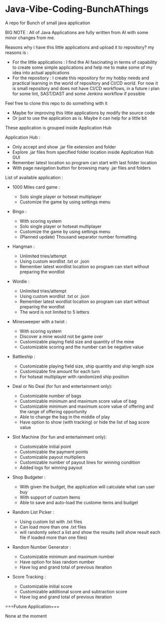 # Java-Vibe-Coding-BunchAThings
A repo for Bunch of small java application

BIG NOTE : All of Java Applications are fully written from AI with some minor changes from me.

Reasons why i have this little applications and upload it to repository?
my reasons is : 
 - For the little applications : I find the AI fascinating in terms of capability to create some simple applications and help me to make some of my idea into actual applications
 - For the repository : I create this repository for my hobby needs and practical learning in the world of repository and CI/CD world. For now it is small repository and does not have CI/CD workflows, in a future i plan for some lint, SAST/DAST and some Jenkins workflow if possible


Feel free to clone this repo to do something with it
 - Maybe for improving this little applications by modify the source code
 - Or just to use the application as is. Maybe it can help for a little bit


These application is grouped inside Application Hub

Application Hub :
- Only accept and show .jar file extension and folder
- Explore .jar files from specified folder location inside Application Hub GUI
- Remember latest location so program can start with last folder location
- With page navigation button for browsing many .jar files and folders



List of available application :

- 1000 Miles card game :
  + Solo single player or hotseat multiplayer
  + Customize the game by using settings menu
    
- Bingo :
  + With scoring system
  + Solo single player or hotseat multiplayer
  + Customize the game by using settings menu
  - (Planned update) Thousand separator number formatting
    
- Hangman :
  + Unlimited tries/attempt
  + Using custom wordlist .txt or .json
  + Remember latest wordlist location so program can start without preparing the wordlist
    
- Wordle :
  + Unlimited tries/attempt
  + Using custom wordlist .txt or .json
  + Remember latest wordlist location so program can start without preparing the wordlist
  + The word is not limited to 5 letters
    
- Minesweeper with a twist :
  + With scoring system
  + Discover a mine would not be game over
  + Customizable playing field size and quantity of the mine
  + Customizable scoring and the number can be negative value
    
- Battleship :
  + Customizable playing field size, ship quantity and ship length size
  + Customizable fire amount for each turn
  + For hotseat multiplayer with randomized ship position

- Deal or No Deal (for fun and entertainment only):
  + Customizable number of bags
  + Customizable minimum and maximum score value of bag
  + Customizable minimum and maximum score value of offering and the range of offering opportunity
  + Able to change the bag in the middle of play
  + Have option to show (with tracking) or hide the list of bag score value
 
- Slot Machine (for fun and entertainment only):
  + Customizable initial point
  + Customizable the payment points
  + Customizable payout multipliers
  + Customizable number of payout lines for winning condition
  + Added logs for winning payout

- Shop Budgeter :
  + With given the budget, the application will calculate what can user buy
  + With support of custom items
  + Able to save and auto-load the custome items and budget

- Random List Picker :
  + Using custom list with .txt files
  + Can load more than one .txt files
  + will randomly select a list and show the results (will show result each file if loaded more than one files)
 
- Random Number Generator :
  + Customizable minimum and maximum number
  + Have option for bias random number
  + Have log and grand total of previous iteration
 
- Score Tracking :
  + Customizable initial score
  + Customizable additional score and subtraction score
  + Have log and grand total of previous iteration

===Future Application===

None at the moment

